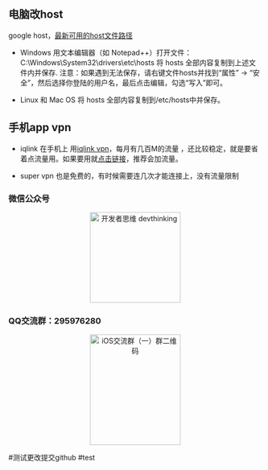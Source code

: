 
## 电脑改host
google host，[最新可用的host文件路径](https://raw.githubusercontent.com/racaljk/hosts/master/hosts)
- Windows
用文本编辑器（如 Notepad++）打开文件：
C:\Windows\System32\drivers\etc\hosts
将 hosts 全部内容复制到上述文件内并保存.
注意：如果遇到无法保存，请右键文件hosts并找到“属性” -> “安全”，然后选择你登陆的用户名，最后点击编辑，勾选“写入”即可。

- Linux 和 Mac OS
将 hosts 全部内容复制到/etc/hosts中并保存。

## 手机app vpn
- iqlink
在手机上 用[iqlink vpn](http://www.iqlinkus.net/home?referral=734D21C64E790C8172325057789B16D4)，每月有几百M的流量 ，还比较稳定，就是要省着点流量用。如果要用就[点击链接](http://www.iqlinkus.net/home?referral=734D21C64E790C8172325057789B16D4)，推荐会加流量。

- super vpn
也是免费的，有时候需要连几次才能连接上，没有流量限制


### 微信公众号

<div align=center>
<img src="http://upload-images.jianshu.io/upload_images/844885-6ede66cdf2a3c46e.jpg?imageMogr2/auto-orient/strip%7CimageView2/2/w/1240" width="180" height="180" alt="开发者思维 devthinking"/>
</div>

### QQ交流群：295976280

<div align=center>
<img src="http://upload-images.jianshu.io/upload_images/844885-0b4506f56fb77b47.png?imageMogr2/auto-orient/strip%7CimageView2/2/w/1240" width="180" height="220" alt="iOS交流群（一）群二维码"/>
</div>

#测试更改提交github
#test
